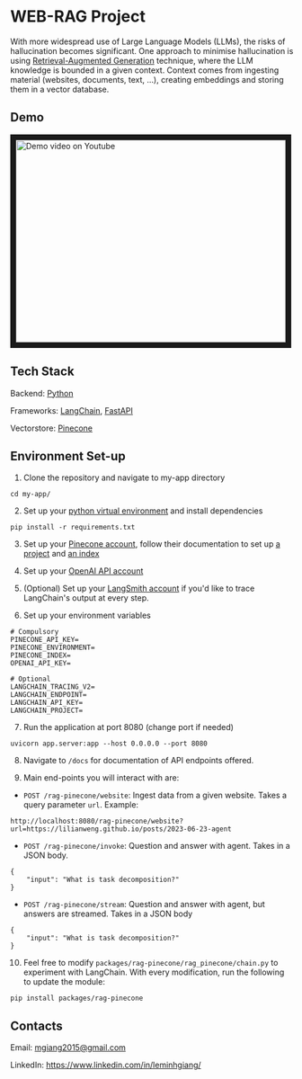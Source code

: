 # WEB-RAG Project

With more widespread use of Large Language Models (LLMs), the risks of hallucination becomes significant. One approach to minimise hallucination is using [Retrieval-Augmented Generation](https://aws.amazon.com/what-is/retrieval-augmented-generation/) technique, where the LLM knowledge is bounded in a given context. Context comes from ingesting material (websites, documents, text, ...), creating embeddings and storing them in a vector database.

## Demo
<a href="http://www.youtube.com/watch?feature=player_embedded&v=liBhf8EDQKs" target="_blank"><img src="http://img.youtube.com/vi/liBhf8EDQKs/0.jpg" alt="Demo video on Youtube" width="480" height="360" border="10" /></a>

## Tech Stack
Backend: [Python](https://www.python.org/)

Frameworks: [LangChain](https://www.langchain.com/), [FastAPI](https://fastapi.tiangolo.com/)

Vectorstore: [Pinecone](https://www.pinecone.io/)

## Environment Set-up

1. Clone the repository and navigate to my-app directory

```
cd my-app/
```

2. Set up your [python virtual environment](https://docs.python.org/3/library/venv.html) and install dependencies

```
pip install -r requirements.txt
```

3. Set up your [Pinecone account](https://docs.pinecone.io/guides/getting-started/quickstart), follow their documentation to set up [a project](https://docs.pinecone.io/guides/projects/create-a-project) and [an index](https://docs.pinecone.io/guides/indexes/create-an-index)

4. Set up your [OpenAI API account](https://platform.openai.com/docs/quickstart?context=python)

5. (Optional) Set up your [LangSmith account](https://docs.smith.langchain.com/setup) if you'd like to trace LangChain's output at every step.

6. Set up your environment variables

```
# Compulsory
PINECONE_API_KEY=
PINECONE_ENVIRONMENT=
PINECONE_INDEX=
OPENAI_API_KEY=

# Optional
LANGCHAIN_TRACING_V2=
LANGCHAIN_ENDPOINT=
LANGCHAIN_API_KEY=
LANGCHAIN_PROJECT=
```

7. Run the application at port 8080 (change port if needed)

```
uvicorn app.server:app --host 0.0.0.0 --port 8080
```

8. Navigate to `/docs` for documentation of API endpoints offered.

9. Main end-points you will interact with are:

- `POST /rag-pinecone/website`: Ingest data from a given website. Takes a query parameter `url`. Example:

```
http://localhost:8080/rag-pinecone/website?url=https://lilianweng.github.io/posts/2023-06-23-agent
```

- `POST /rag-pinecone/invoke`: Question and answer with agent. Takes in a JSON body.
```
{
    "input": "What is task decomposition?"
}
```

- `POST /rag-pinecone/stream`: Question and answer with agent, but answers are streamed. Takes in a JSON body
```
{
    "input": "What is task decomposition?"
}
```

10. Feel free to modify `packages/rag-pinecone/rag_pinecone/chain.py` to experiment with LangChain. With every modification, run the following to update the module:
```
pip install packages/rag-pinecone
```

## Contacts

Email: mgiang2015@gmail.com

LinkedIn: https://www.linkedin.com/in/leminhgiang/
